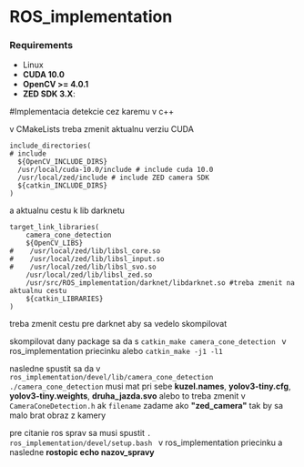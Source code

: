 # ROS_implementation

### Requirements

* Linux
* **CUDA 10.0**
* **OpenCV >= 4.0.1**
* **ZED SDK 3.X**:


#Implementacia detekcie cez karemu v c++

v CMakeLists treba zmenit aktualnu verziu CUDA
```
include_directories(
# include
  ${OpenCV_INCLUDE_DIRS}
  /usr/local/cuda-10.0/include # include cuda 10.0
  /usr/local/zed/include # include ZED camera SDK
  ${catkin_INCLUDE_DIRS}
)

```
 a aktualnu cestu k lib darknetu

```
target_link_libraries(
    camera_cone_detection
    ${OpenCV_LIBS}
#    /usr/local/zed/lib/libsl_core.so
#    /usr/local/zed/lib/libsl_input.so
#    /usr/local/zed/lib/libsl_svo.so
    /usr/local/zed/lib/libsl_zed.so
    /usr/src/ROS_implementation/darknet/libdarknet.so #treba zmenit na aktualnu cestu
	${catkin_LIBRARIES}
)

```
treba zmenit cestu pre darknet aby sa vedelo skompilovat

skompilovat dany package sa da s ```catkin_make camera_cone_detection ``` v ros_implementation priecinku alebo ```catkin_make -j1 -l1```

nasledne spustit sa da v ```ros_implementation/devel/lib/camera_cone_detection```
```./camera_cone_detection``` musi mat pri sebe **kuzel.names**, **yolov3-tiny.cfg**, **yolov3-tiny.weights**, **druha_jazda.svo** alebo to treba zmenit v ```CameraConeDetection.h``` ak ```filename``` zadame ako **"zed_camera"** tak by sa malo brat obraz z kamery

pre citanie ros sprav sa musi spustit
```. ros_implementation/devel/setup.bash ``` v ros_implementation priecinku a nasledne **rostopic echo nazov_spravy**

